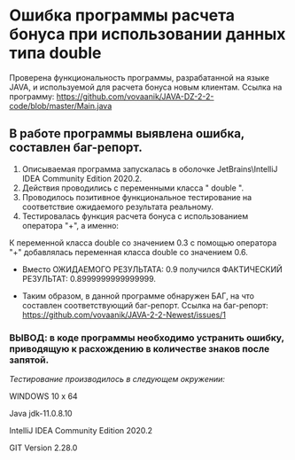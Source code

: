# Ошибка программы расчета бонуса при использовании данных типа double #

Проверена функциональность программы, разрабатанной на языке JAVA, и используемой для расчета бонуса новым клиентам.
Ссылка на программу: https://github.com/vovaanik/JAVA-DZ-2-2-code/blob/master/Main.java

## В работе программы выявлена ошибка, составлен баг-репорт. ##

1. Описываемая программа запускалась в оболочке JetBrains\IntelliJ IDEA Community Edition 2020.2.
2. Действия проводились с переменными класса " double ".
3. Проводилось позитивное функциональное тестирование на соответствие ожидаемого результата реальному.
4. Тестировалась функция расчета бонуса с использованием оператора "+", а именно:

К переменной класса double со значением 0.3 с помощью оператора "+" добавлялась переменная класса double со значением 0.6. 
* Вместо ОЖИДАЕМОГО РЕЗУЛЬТАТА: 0.9 получился ФАКТИЧЕСКИЙ РЕЗУЛЬТАТ: 0.8999999999999999. 

* Таким образом, в данной программе обнаружен БАГ, на что составлен соответствующий баг-репорт.
Ссылка на баг-репорт: https://github.com/vovaanik/JAVA-2-2-Newest/issues/1

### ВЫВОД: в коде программы необходимо устранить ошибку, приводящую к расхождению в количестве знаков после запятой. ###

_Тестирование производилось в следующем окружении:_

WINDOWS 10 x 64 

Java jdk-11.0.8.10

IntelliJ IDEA Community Edition 2020.2

GIT Version 2.28.0
